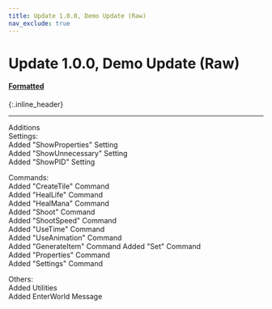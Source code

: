 ```yaml
---
title: Update 1.0.0, Demo Update (Raw)
nav_exclude: true
---
```


# Update 1.0.0, Demo Update (Raw)
#### [Formatted](1.0.0.md)
{:.inline_header}

---

Additions<br>
Settings:<br>
Added "ShowProperties" Setting<br>
Added "ShowUnnecessary" Setting<br>
Added "ShowPID" Setting

Commands:<br>
Added "CreateTile" Command<br>
Added "HealLife" Command<br>
Added "HealMana" Command<br>
Added "Shoot" Command<br>
Added "ShootSpeed" Command<br>
Added "UseTime" Command<br>
Added "UseAnimation" Command<br>
Added "GenerateItem" Command
Added "Set" Command<br>
Added "Properties" Command<br>
Added "Settings" Command

Others:<br>
Added Utilities<br>
Added EnterWorld Message